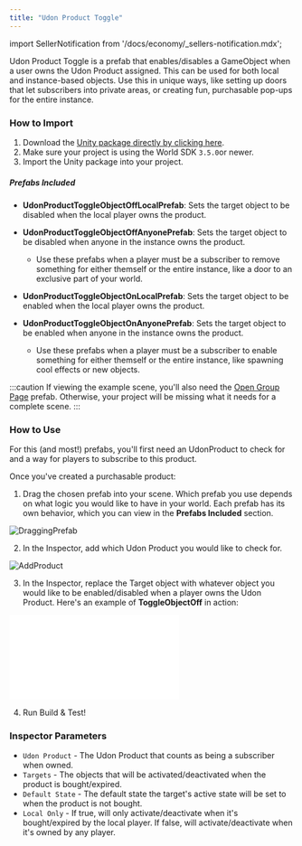 ```yaml
---
title: "Udon Product Toggle"
---
```


import SellerNotification from '/docs/economy/_sellers-notification.mdx';

<SellerNotification/>

Udon Product Toggle is a prefab that enables/disables a GameObject when a user owns the Udon Product assigned. This can be used for both local and instance-based objects. Use this in unique ways, like setting up doors that let subscribers into private areas, or creating fun, purchasable pop-ups for the entire instance.

### How to Import
1. Download the [Unity package directly by clicking here](https://cdn.sanity.io/files/yvg0vlb9/production/fa0b10c179c4860d392857709d68147d9fab5a33.unitypackage).
2. Make sure your project is using the World SDK `3.5.0`or newer.
3. Import the Unity package into your project.

##### Prefabs Included
* **UdonProductToggleObjectOffLocalPrefab**: Sets the target object to be disabled when the local player owns the product.
* **UdonProductToggleObjectOffAnyonePrefab**: Sets the target object to be disabled when anyone in the instance owns the product. 
    - Use these prefabs when a player must be a subscriber to remove something for either themself or the entire instance, like a door to an exclusive part of your world.  

* **UdonProductToggleObjectOnLocalPrefab**: Sets the target object to be enabled when the local player owns the product.
* **UdonProductToggleObjectOnAnyonePrefab**: Sets the target object to be enabled when anyone in the instance owns the product.
    -  Use these prefabs when a player must be a subscriber to enable something for either themself or the entire instance, like spawning cool effects or new objects.

:::caution
If viewing the example scene, you'll also need the [Open Group Page](/economy/sdk/examples/open-group-page) prefab. Otherwise, your project will be missing what it needs for a complete scene.
:::

### How to Use

For this (and most!) prefabs, you'll first need an UdonProduct to check for and a way for players to subscribe to this product. 

Once you've created a purchasable product:

1. Drag the chosen prefab into your scene. Which prefab you use depends on what logic you would like to have in your world. Each prefab has its own behavior, which you can view in the **Prefabs Included** section.

![DraggingPrefab](/img/economy/examples/ProductToggle_DragIntoScene.png "Dragging the chosen prefab.")

2. In the Inspector, add which Udon Product you would like to check for.

![AddProduct](/img/economy/examples/ProductToggle_SelectProduct.png "Adding a product to check for.")

3. In the Inspector, replace the Target object with whatever object you would like to be enabled/disabled when a player owns the Udon Product. Here's an example of **ToggleObjectOff** in action:

<div class="video-container">
    <iframe src="/img/economy/examples/ProductToggle_Demo.mp4" title="Product Toggle" frameborder="0" allow="encrypted-media; gyroscope; web-share" allowfullscreen></iframe>
</div>

4. Run Build & Test!

### Inspector Parameters

* `Udon Product` - The Udon Product that counts as being a subscriber when owned.
* `Targets` - The objects that will be activated/deactivated when the product is bought/expired.
* `Default State` - The default state the target's active state will be set to when the product is not bought.
* `Local Only` - If true, will only activate/deactivate when it's bought/expired by the local player. If false, will activate/deactivate when it's owned by any player.
